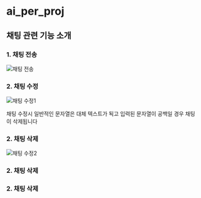 # ai_per_proj

## 채팅 관련 기능 소개

### 1. 채팅 전송
![채팅 전송](https://cdn.discordapp.com/attachments/988797729411039253/988797835375943690/chatting.gif)

### 2. 채팅 수정
![채팅 수정1](https://media.discordapp.net/attachments/988797729411039253/988797811124498512/chat_replace.gif)

채팅 수정시 일반적인 문자열은 대체 텍스트가 됙고 입력된 문자열이 공백일 경우 채팅이 삭제됩니다

### 2. 채팅 삭제
![채팅 수정2](https://media.discordapp.net/attachments/988797729411039253/988797826660200489/chat_replace_remove.gif)
### 2. 채팅 삭제


### 2. 채팅 삭제
